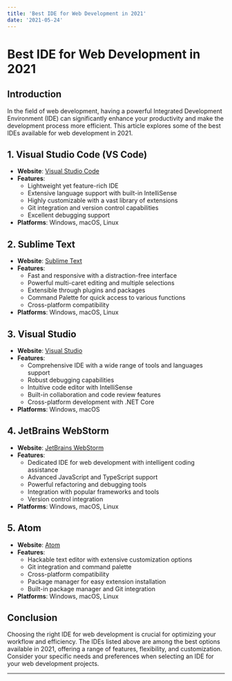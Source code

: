 ```yaml
---
title: 'Best IDE for Web Development in 2021'
date: '2021-05-24'
---
```


# Best IDE for Web Development in 2021

## Introduction
In the field of web development, having a powerful Integrated Development Environment (IDE) can significantly enhance your productivity and make the development process more efficient. This article explores some of the best IDEs available for web development in 2021.

## 1. Visual Studio Code (VS Code)
- **Website**: [Visual Studio Code](https://code.visualstudio.com/)
- **Features**:
  - Lightweight yet feature-rich IDE
  - Extensive language support with built-in IntelliSense
  - Highly customizable with a vast library of extensions
  - Git integration and version control capabilities
  - Excellent debugging support
- **Platforms**: Windows, macOS, Linux

## 2. Sublime Text
- **Website**: [Sublime Text](https://www.sublimetext.com/)
- **Features**:
  - Fast and responsive with a distraction-free interface
  - Powerful multi-caret editing and multiple selections
  - Extensible through plugins and packages
  - Command Palette for quick access to various functions
  - Cross-platform compatibility
- **Platforms**: Windows, macOS, Linux

## 3. Visual Studio
- **Website**: [Visual Studio](https://visualstudio.microsoft.com/)
- **Features**:
  - Comprehensive IDE with a wide range of tools and languages support
  - Robust debugging capabilities
  - Intuitive code editor with IntelliSense
  - Built-in collaboration and code review features
  - Cross-platform development with .NET Core
- **Platforms**: Windows, macOS

## 4. JetBrains WebStorm
- **Website**: [JetBrains WebStorm](https://www.jetbrains.com/webstorm/)
- **Features**:
  - Dedicated IDE for web development with intelligent coding assistance
  - Advanced JavaScript and TypeScript support
  - Powerful refactoring and debugging tools
  - Integration with popular frameworks and tools
  - Version control integration
- **Platforms**: Windows, macOS, Linux

## 5. Atom
- **Website**: [Atom](https://atom.io/)
- **Features**:
  - Hackable text editor with extensive customization options
  - Git integration and command palette
  - Cross-platform compatibility
  - Package manager for easy extension installation
  - Built-in package manager and Git integration
- **Platforms**: Windows, macOS, Linux

## Conclusion
Choosing the right IDE for web development is crucial for optimizing your workflow and efficiency. The IDEs listed above are among the best options available in 2021, offering a range of features, flexibility, and customization. Consider your specific needs and preferences when selecting an IDE for your web development projects.

---
